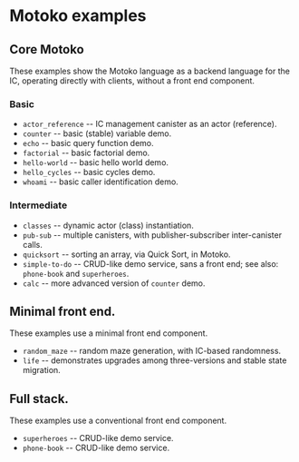 # Motoko examples

## Core Motoko

These examples show the Motoko language as a backend language for the IC, operating directly with clients, without a front end component.

### Basic

- `actor_reference` -- IC management canister as an actor (reference).
- `counter` -- basic (stable) variable demo.
- `echo` -- basic query function demo.
- `factorial` -- basic factorial demo.
- `hello-world` -- basic hello world demo.
- `hello_cycles` -- basic cycles demo.
- `whoami` -- basic caller identification demo.

### Intermediate

- `classes` -- dynamic actor (class) instantiation.
- `pub-sub` -- multiple canisters, with publisher-subscriber inter-canister calls.
- `quicksort` -- sorting an array, via Quick Sort, in Motoko.
- `simple-to-do` -- CRUD-like demo service, sans a front end; see also: `phone-book` and `superheroes`.
- `calc` -- more advanced version of `counter` demo.

## Minimal front end.

These examples use a minimal front end component.

- `random_maze` -- random maze generation, with IC-based randomness.
- `life` -- demonstrates upgrades among three-versions and stable state migration.

## Full stack.

These examples use a conventional front end component.

- `superheroes` -- CRUD-like demo service.
- `phone-book` -- CRUD-like demo service.
